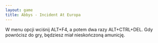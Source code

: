 ```yaml
---
layout: game
title: Abbys - Incident At Europa
---
```


W menu opcji wciśnij ALT+F4, a potem dwa razy ALT+CTRL+DEL. 
Gdy 
powrócisz do gry, będziesz miał nieskończoną amunicję.
